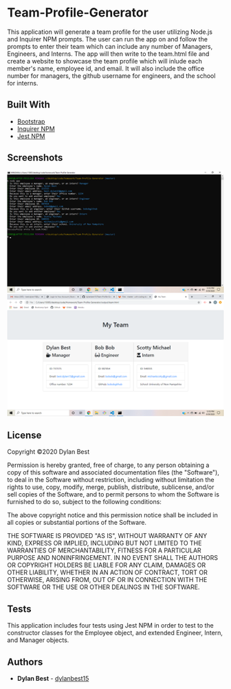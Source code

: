 # Team-Profile-Generator
This application will generate a team profile for the user utilizing Node.js and Inquirer NPM prompts. The user can run the app on and follow the prompts to enter their team which can include any number of Managers, Engineers, and Interns. The app will then write to the team.html file and create a website to showcase the team profile which will inlude each member's name, employee id, and email. It will also include the office number for managers, the github username for engineers, and the school for interns.

## Built With
- <a href="https://getbootstrap.com/">Bootstrap</a>
- <a href="https://www.npmjs.com/package/inquirer">Inquirer NPM</a>
- <a href="https://www.npmjs.com/package/jest">Jest NPM</a>

## Screenshots
![Team-Profile-Generator Node.js](screenshot1-hw8.png)
![Team-Profile-Generator VS Code](screenshot2-hw8.png)

## License
Copyright ©2020 Dylan Best

Permission is hereby granted, free of charge, to any person obtaining a copy of this software and associated documentation files (the "Software"), to deal in the Software without restriction, including without limitation the rights to use, copy, modify, merge, publish, distribute, sublicense, and/or sell copies of the Software, and to permit persons to whom the Software is furnished to do so, subject to the following conditions:

The above copyright notice and this permission notice shall be included in all copies or substantial portions of the Software.

THE SOFTWARE IS PROVIDED "AS IS", WITHOUT WARRANTY OF ANY KIND, EXPRESS OR IMPLIED, INCLUDING BUT NOT LIMITED TO THE WARRANTIES OF MERCHANTABILITY, FITNESS FOR A PARTICULAR PURPOSE AND NONINFRINGEMENT. IN NO EVENT SHALL THE AUTHORS OR COPYRIGHT HOLDERS BE LIABLE FOR ANY CLAIM, DAMAGES OR OTHER LIABILITY, WHETHER IN AN ACTION OF CONTRACT, TORT OR OTHERWISE, ARISING FROM, OUT OF OR IN CONNECTION WITH THE SOFTWARE OR THE USE OR OTHER DEALINGS IN THE SOFTWARE.

## Tests
This application includes four tests using Jest NPM in order to test to the constructor classes for the Employee object, and extended Engineer, Intern, and Manager objects.

## Authors
- **Dylan Best** - [dylanbest15](https://github.com/dylanbest15)